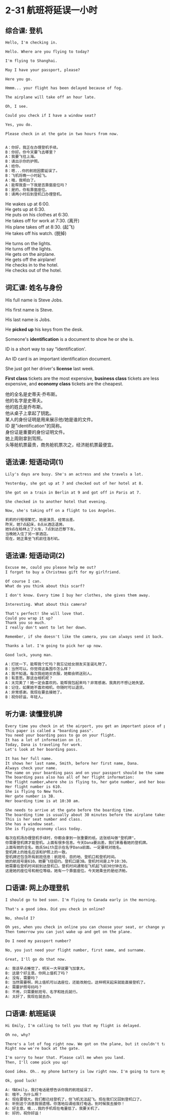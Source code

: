 # 2-31 航班将延误一小时

## 综合课: 登机

```txt
Hello, I'm checking in.

Hello. Where are you flying to today?

I'm flying to Shanghai.

May I have your passport, please?

Here you go.

Hmmm... your flight has been delayed because of fog.

The airplane will take off an hour late.

Oh, I see.

Could you check if I have a window seat?

Yes, you do.

Please check in at the gate in two hours from now.


A：你好，我正在办理登机手续。
B：你好。你今天要飞去哪里？
A：我要飞往上海。
B：请出示你的护照。
A：给你。
B：嗯...你的航班因雾延误了。
B：飞机将晚一小时起飞。
A：哦，我明白了。
A：能帮我查一下我是否靠窗座位吗？
B：是的，你有靠窗座位。
B：请两小时后到登机口办理登机。
```

He wakes up at 6:00.  
He gets up at 6:30.  
He puts on his clothes at 6:30.  
He takes off for work at 7:30. (离开)  
His plane takes off at 8:30. (起飞)  
He takes off his watch. (脱掉)

He turns on the lights.  
He turns off the lights.  
He gets on the airplane.  
He gets off the airplane!  
He checks in to the hotel.  
He checks out of the hotel.

## 词汇课: 姓名与身份

His full name is Steve Jobs.

His first name is Steve.

His last name is Jobs.

He **picked up** his keys from the desk.

Someone's **identification** is a document to show he or she is.

ID is a short way to say “identification'.

An ID card is an important identification document.

She just got her driver's **license** last week.

**First class** tickets are the most expensive, **business class** tickets are less expensive, and **economy class** tickets are the cheapest.

他的全名是史蒂夫·乔布斯。  
他的名字是史蒂夫。  
他的姓氏是乔布斯。  
他从桌子上拿起了钥匙。  
某人的身份证明是用来展示他/她是谁的文件。  
ID 是"identification"的简称。  
身份证是重要的身份证明文件。  
她上周刚拿到驾照。  
头等舱机票最贵，商务舱机票次之，经济舱机票最便宜。

## 语法课: 短语动词(1)

```txt
Lily's days are busy. She's an actress and she travels a lot.

Yesterday, she got up at 7 and checked out of her hotel at 8.

She got on a train in Berlin at 9 and got off in Paris at 7.

She checked in to another hotel that evening.

Now, she's taking off on a flight to Los Angeles.

莉莉的行程很繁忙。她是演员，经常出差。
昨天，她7点起床，8点从酒店退房。
她9点在柏林上了火车，7点到达巴黎下车。
当晚她入住了另一家酒店。
现在，她正乘坐飞机前往洛杉矶。
```

## 语法课: 短语动词(2)

```txt
Excuse me, could you please help me out?
I forgot to buy a Christmas gift for my girlfriend.

Of course I can.
What do you think about this scarf?

I don't know. Every time I buy her clothes, she gives them away.

Interesting. What about this camera?

That's perfect! She will love that.
Could you wrap it up?
Thank you so much.
I really don't want to let her down.

Remember, if she doesn't like the camera, you can always send it back.

Thanks a lot. I'm going to pick her up now.

Good luck, young man.

A：打扰一下，能帮我个忙吗？我忘记给女朋友买圣诞礼物了。
B：当然可以。你觉得这条围巾怎么样？
A：我不知道。每次我给她买衣服，她都会转送别人。
B：有意思。那这台相机呢？
A：太完美了！她一定会喜欢的。能帮我包起来吗？非常感谢。我真的不想让她失望。
B：记住，如果她不喜欢相机，你随时可以退货。
A：非常感谢。我现在要去接她了。
B：祝你好运，年轻人。
```

## 听力课: 读懂登机牌

```txt
Every time you check in at the airport, you get an important piece of paper.
This paper is called a "boarding pass".
You need your boarding pass to go on your flight.
It has a lot of information on it.
Today, Dana is traveling for work.
Let's look at her boarding pass.

It has her full name.
It shows her last name, Smith, before her first name, Dana.
Always check your name.
The name on your boarding pass and on your passport should be the same.
The boarding pass also has all of her flight information: 
the flight number,where she is flying to, her gate number, and her boarding time.
Her flight number is 610.
She is flying to New York.
Her gate number is 3B.
Her boarding time is at 10:30 am.

She needs to arrive at the gate before the boarding time.
The boarding time is usually about 30 minutes before the airplane takes off.
This is her seat number and class.
She has a window seat.
She is flying economy class today.

每次在机场办理登机手续时，你都会拿到一张重要的纸。这张纸叫做"登机牌"。
你需要登机牌才能登机。上面有很多信息。今天Dana要出差。我们来看看她的登机牌。
上面有她的全名。姓氏Smith显示在名字Dana前面。一定要核对姓名。
登机牌上的姓名应该和护照上的一致。
登机牌还包含所有航班信息：航班号、目的地、登机口和登机时间。
她的航班号是610。她要飞往纽约。登机口是3B。登机时间是上午10:30。
她需要在登机时间前到达登机口。登机时间通常在飞机起飞前30分钟左右。
这是她的座位号和舱位等级。她有一个靠窗座位。今天她乘坐的是经济舱。
```

## 口语课: 网上办理登机

```txt
I should go to bed soon. I'm flying to Canada early in the morning.

That's a good idea. Did you check in online?

No, should I?

Oh yes, when you check in online you can choose your seat, or change your class. 
Then tomorrow you can just wake up and get on the plane.

Do I need my passport number?

No, you just need your flight number, first name, and surname.

Great, I'll go do that now.

A: 我该早点睡觉了。明天一大早就要飞加拿大。
B: 这是个好主意。你网上值机了吗？
A: 没有，需要吗？
B: 当然需要啊，网上值机可以选座位，还能改舱位。这样明天起床就能直接登机了。
A: 需要护照号码吗？
B: 不用，只需要航班号、名字和姓氏就行。
A: 太好了，我现在就去办。
```

## 口语课: 航班延误

```txt
Hi Emily, I'm calling to tell you that my flight is delayed.

Oh no, why?

There's a lot of fog right now. We got on the plane, but it couldn't take off. 
Right now we're back at the gate.

I'm sorry to hear that. Please call me when you land. 
Then, I'll come pick you up!

Good idea. Oh.. my phone battery is low right now. I'm going to turn my phone off.

Ok, good luck!

A: 嗨Emily，我打电话是想告诉你我的航班延误了。
B: 哦不，为什么啊？
A: 现在雾很大。我们都已经登机了，但飞机无法起飞。现在我们又回到登机口了。
B: 听到这个消息我很遗憾。你落地后请给我打电话。到时候我去接你！
A: 好主意。哦...我的手机现在电量低了。我要关机了。
B: 好的，祝你好运！
```
